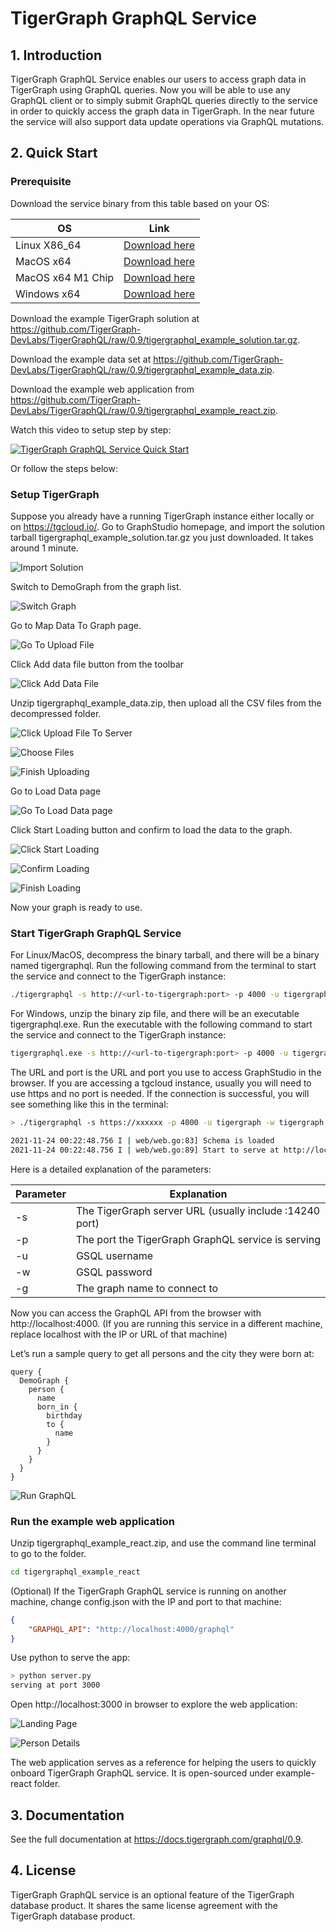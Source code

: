 # TigerGraph GraphQL Service

## 1. Introduction

TigerGraph GraphQL Service enables our users to access graph data in TigerGraph using GraphQL queries. Now you will be able to use any GraphQL client or to simply submit GraphQL queries directly to the service in order to quickly access the graph data in TigerGraph. In the near future the service will also support data update operations via GraphQL mutations.

## 2. Quick Start

### Prerequisite

Download the service binary from this table based on your OS:

| OS                | Link          |
|-------------------|---------------|
| Linux X86_64      | [Download here](https://tigergraph-release-download.s3.us-west-1.amazonaws.com/tigergraphql/tigergraph-graphql-0.9.0-linux-x86_64.tar.gz) |
| MacOS x64         | [Download here](https://tigergraph-release-download.s3.us-west-1.amazonaws.com/tigergraphql/tigergraph-graphql-0.9.0-macos-x64.tar.gz) |
| MacOS x64 M1 Chip | [Download here](https://tigergraph-release-download.s3.us-west-1.amazonaws.com/tigergraphql/tigergraph-graphql-0.9.0-macos-m1-x64.tar.gz) |
| Windows x64       | [Download here](https://tigergraph-release-download.s3.us-west-1.amazonaws.com/tigergraphql/tigergraph-graphql-0.9.0-windows-x64.zip) |

Download the example TigerGraph solution at https://github.com/TigerGraph-DevLabs/TigerGraphQL/raw/0.9/tigergraphql_example_solution.tar.gz. 

Download the example data set at https://github.com/TigerGraph-DevLabs/TigerGraphQL/raw/0.9/tigergraphql_example_data.zip.

Download the example web application from https://github.com/TigerGraph-DevLabs/TigerGraphQL/raw/0.9/tigergraphql_example_react.zip.

Watch this video to setup step by step:

[![TigerGraph GraphQL Service Quick Start
](https://img.youtube.com/vi/myQT9kv7SnU/0.jpg)](https://www.youtube.com/watch?v=myQT9kv7SnU)

Or follow the steps below:

### Setup TigerGraph

Suppose you already have a running TigerGraph instance either locally or on https://tgcloud.io/. Go to GraphStudio homepage, and import the solution tarball tigergraphql_example_solution.tar.gz you just downloaded. It takes around 1 minute.

![Import Solution](example-react/media/1-import-solution.png)

Switch to DemoGraph from the graph list.

![Switch Graph](example-react/media/2-switch-graph.png)

Go to Map Data To Graph page.

![Go To Upload File](example-react/media/3-map-data-to-graph.png)

Click Add data file button from the toolbar

![Click Add Data File](example-react/media/4-upload-files.png)

Unzip tigergraphql_example_data.zip, then upload all the CSV files from the decompressed folder. 

![Click Upload File To Server](example-react/media/5-select-files.png)

![Choose Files](example-react/media/6-choose-all-files.png)

![Finish Uploading](example-react/media/7-upload-finish.png)

Go to Load Data page

![Go To Load Data page](example-react/media/8-load-data.png)

Click Start Loading button and confirm to load the data to the graph.

![Click Start Loading](example-react/media/9-start-loading.png)

![Confirm Loading](example-react/media/10-confirm.png)

![Finish Loading](example-react/media/11-finish.png)

Now your graph is ready to use.

### Start TigerGraph GraphQL Service

For Linux/MacOS, decompress the binary tarball, and there will be a binary named tigergraphql.
Run the following command from the terminal to start the service and connect to the TigerGraph instance:

```bash
./tigergraphql -s http://<url-to-tigergraph:port> -p 4000 -u tigergraph -w tigergraph -g DemoGraph
```

For Windows, unzip the binary zip file, and there will be an executable tigergraphql.exe.
Run the executable with the following command to start the service and connect to the TigerGraph instance:

```bash
tigergraphql.exe -s http://<url-to-tigergraph:port> -p 4000 -u tigergraph -w tigergraph -g DemoGraph
```

The URL and port is the URL and port you use to access GraphStudio in the browser. If you are accessing a tgcloud instance, usually you will need to use https and no port is needed.
If the connection is successful, you will see something like this in the terminal:

```bash
> ./tigergraphql -s https://xxxxxx -p 4000 -u tigergraph -w tigergraph -g DemoGraph

2021-11-24 00:22:48.756 I | web/web.go:83] Schema is loaded
2021-11-24 00:22:48.756 I | web/web.go:89] Start to serve at http://localhost:4000
```

Here is a detailed explanation of the parameters:

| Parameter | Explanation |
|-----------|-------------|
| -s | The TigerGraph server URL (usually include :14240 port) |
| -p | The port the TigerGraph GraphQL service is serving |
| -u | GSQL username |
| -w | GSQL password |
| -g | The graph name to connect to |

Now you can access the GraphQL API from the browser with http://localhost:4000. (If you are running this service in a different machine, replace localhost with the IP or URL of that machine)

Let’s run a sample query to get all persons and the city they were born at:

```
query {
  DemoGraph {
    person {
      name
      born_in {
        birthday
        to {
          name
        }
      }
    }
  }
}
```

![Run GraphQL](example-react/media/12-run-graphql.png)

### Run the example web application

Unzip tigergraphql_example_react.zip, and use the command line terminal to go to the folder.

```bash
cd tigergraphql_example_react
```

(Optional) If the TigerGraph GraphQL service is running on another machine, change config.json with the IP and port to that machine:

```json
{
    "GRAPHQL_API": "http://localhost:4000/graphql"
}
```

Use python to serve the app:

```bash
> python server.py
serving at port 3000
```

Open http://localhost:3000 in browser to explore the web application:

![Landing Page](example-react/media/landing-page.png)

![Person Details](example-react/media/person-detail.png)

The web application serves as a reference for helping the users to quickly onboard TigerGraph GraphQL service. It is open-sourced under example-react folder.

## 3. Documentation

See the full documentation at https://docs.tigergraph.com/graphql/0.9.

## 4. License

TigerGraph GraphQL service is an optional feature of the TigerGraph database product. It shares the same license agreement with the TigerGraph database product.
